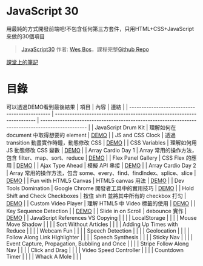 # JavaScript 30 
用最純的方式開發前端吧!不包含任何第三方套件，只用HTML+CSS+JavaScript來做的30個項目
> [JavaScript30](https://wesbos.com/courses) 作者: [Wes Bos](https://github.com/wesbos)，課程完整[Github Repo](https://github.com/wesbos/JavaScript30)

[課堂上的筆記](https://code-surfing.coderbridge.io/series/475b9b6babe4472eb4b9fb4f123f167e)

# 目錄
可以透過DEMO看到最後結果
| 項目                                          | 內容                                                                   | 連結                                                                                              |
| --------------------------------------------- | ---------------------------------------------------------------------- | ------------------------------------------------------------------------------------------------- |
| JavaScript Drum Kit                           | 理解如何在 document 中取得想要的 element                               | [DEMO](https://wayne201299.github.io/vanillaJS/01%20-%20Drum%20Kit/)                              |
| JS and CSS Clock                              | 透過 transition 動畫實作時鐘，動態修改 CSS                             | [DEMO](https://wayne201299.github.io/vanillaJS/02%20-%20Clock/)                                   |
| CSS Variables                                 | 理解如何用 JS 動態修改 CSS 變數                                        | [DEMO](https://wayne201299.github.io/vanillaJS/03%20-%20CSS%20Variables/)                         |
| Array Cardio Day 1                            | Array 常用的操作方法，包含 filter、map、sort、reduce                   | [DEMO](https://wayne201299.github.io/vanillaJS/04%20-%20Array%20Cardio%2001/)                     |
| Flex Panel Gallery                            | CSS Flex 的應用                                                        | [DEMO](https://wayne201299.github.io/vanillaJS/05%20-%20Flex%20Panel%20Gallery/)                  |
| Ajax Type Ahead                               | 模擬 API 串接                                                          | [DEMO](https://wayne201299.github.io/vanillaJS/06%20-%20Type%20Ahead/)                            |
| Array Cardio Day 2                            | Array 常用的操作方法，包含 some、every、find、findIndex、splice、slice | [DEMO](https://wayne201299.github.io/vanillaJS/07%20-%20Array%20Cardio%2002/)                     |
| Fun with HTML5 Canvas                         | HTML5 canvas 用法                                                      | [DEMO](https://wayne201299.github.io/vanillaJS/08%20-%20HTML5%20Canvas/)                          |
| Dev Tools Domination                          | Google Chrome 開發者工具中的實用技巧                                   | [DEMO](https://wayne201299.github.io/vanillaJS/09%20-%20DevTools%20Domination/)                   |
| Hold Shift and Check Checkboxes               | 按住 shift 並將其中所有的 checkbox 打勾                                | [DEMO](https://wayne201299.github.io/vanillaJS/10%20-%20Hold%20Shift%20And%20Check%20Checkboxes/) |
| Custom Video Player                           | 理解 HTML5 中 Video 標籤的使用                                         | [DEMO](https://wayne201299.github.io/vanillaJS/11%20-%20Custom%20Video%20Player/)                 |
| Key Sequence Detection                        |                                                                        | [DEMO](https://wayne201299.github.io/vanillaJS/12%20-%20Key%20Sequence%20Detection/)              |
| Slide in on Scroll                            | debounce 實作                                                          | [DEMO](https://wayne201299.github.io/vanillaJS/13%20-%20Slide%20in%20on%20Scroll/)                |
| JavaScript References VS Copying              |                                                                        |                                                                                                   |
| LocalStorage                                  |                                                                        |                                                                                                   |
| Mouse Move Shadow                             |                                                                        |                                                                                                   |
| Sort Without Articles                         |                                                                        |                                                                                                   |
| Adding Up Times with Reduce                   |                                                                        |                                                                                                   |
| Webcam Fun                                    |                                                                        |                                                                                                   |
| Speech Detection                              |                                                                        |                                                                                                   |
| Geolocation                                   |                                                                        |                                                                                                   |
| Follow Along Link Highlighter                 |                                                                        |                                                                                                   |
| Speech Synthesis                              |                                                                        |                                                                                                   |
| Sticky Nav                                    |                                                                        |                                                                                                   |
| Event Capture, Propagation, Bubbling and Once |                                                                        |                                                                                                   |
| Stripe Follow Along Nav                       |                                                                        |                                                                                                   |
| Click and Drag                                |                                                                        |                                                                                                   |
| Video Speed Controller                        |                                                                        |                                                                                                   |
| Countdown Timer                               |                                                                        |                                                                                                   |
| Whack A Mole                                  |                                                                        |                                                                                                   |
